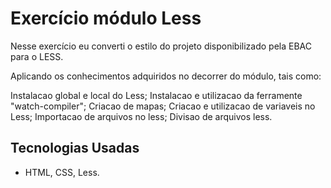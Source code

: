 # Exercício módulo Less

Nesse exercício eu converti o estilo do projeto disponibilizado pela EBAC para o LESS.

Aplicando os conhecimentos adquiridos no decorrer do módulo, tais como:

Instalacao global e local do Less;
Instalacao e utilizacao da ferramente "watch-compiler";
Criacao de mapas;
Criacao e utilizacao de variaveis no Less;
Importacao de arquivos no less;
Divisao de arquivos less.

## Tecnologias Usadas

- HTML, CSS, Less.
